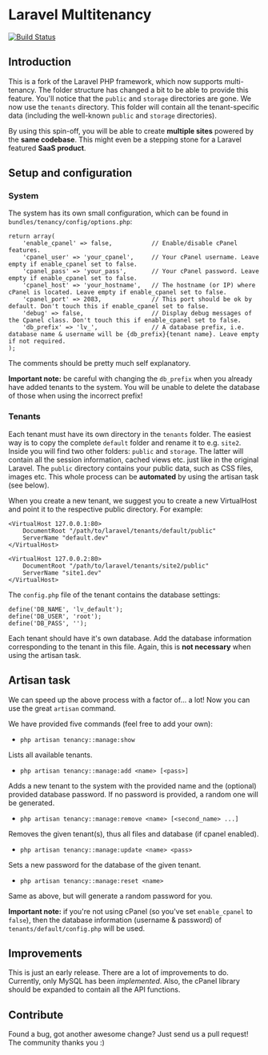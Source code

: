 # Laravel Multitenancy

[![Build Status](https://secure.travis-ci.org/modbase/laravel-multi-tenant.png)](http://travis-ci.org/modbase/laravel-multi-tenant)

## Introduction

This is a fork of the Laravel PHP framework, which now supports multi-tenancy. The folder structure has changed a bit to be able to provide this feature. You'll notice that the `public` and `storage` directories are gone. We now use the `tenants` directory. This folder will contain all the tenant-specific data (including the well-known `public` and `storage` directories).

By using this spin-off, you will be able to create **multiple sites** powered by the **same codebase**. This might even be a stepping stone for a Laravel featured **SaaS product**.

## Setup and configuration

### System

The system has its own small configuration, which can be found in `bundles/tenancy/config/options.php`:

```
return array(
    'enable_cpanel' => false,           // Enable/disable cPanel features.
    'cpanel_user' => 'your_cpanel',     // Your cPanel username. Leave empty if enable_cpanel set to false.
    'cpanel_pass' => 'your_pass',       // Your cPanel password. Leave empty if enable_cpanel set to false.
    'cpanel_host' => 'your_hostname',   // The hostname (or IP) where cPanel is located. Leave empty if enable_cpanel set to false.
    'cpanel_port' => 2083,              // This port should be ok by default. Don't touch this if enable_cpanel set to false.
    'debug' => false,                   // Display debug messages of the Cpanel class. Don't touch this if enable_cpanel set to false.
    'db_prefix' => 'lv_',               // A database prefix, i.e. database name & username will be {db_prefix}{tenant name}. Leave empty if not required.
);
```

The comments should be pretty much self explanatory.

**Important note:** be careful with changing the `db_prefix` when you already have added tenants to the system. You will be unable to delete the database of those when using the incorrect prefix!

### Tenants

Each tenant must have its own directory in the `tenants` folder. The easiest way is to copy the complete `default` folder and rename it to e.g. `site2`. Inside you will find two other folders: `public` and `storage`. The latter will contain all the session information, cached views etc. just like in the original Laravel. The `public` directory contains your public data, such as CSS files, images etc. This whole process can be **automated** by using the artisan task (see below).

When you create a new tenant, we suggest you to create a new VirtualHost and point it to the respective public directory. For example:


```
<VirtualHost 127.0.0.1:80>
    DocumentRoot "/path/to/laravel/tenants/default/public"
    ServerName "default.dev"
</VirtualHost>

<VirtualHost 127.0.0.2:80>
    DocumentRoot "/path/to/laravel/tenants/site2/public"
    ServerName "site1.dev"
</VirtualHost>
```

The `config.php` file of the tenant contains the database settings:

```
define('DB_NAME', 'lv_default');
define('DB_USER', 'root');
define('DB_PASS', '');
```

Each tenant should have it's own database. Add the database information corresponding to the tenant in this file. Again, this is **not necessary** when using the artisan task.


## Artisan task

We can speed up the above process with a factor of... a lot! Now you can use the great `artisan` command.

We have provided five commands (feel free to add your own):

* `php artisan tenancy::manage:show`

Lists all available tenants.

* `php artisan tenancy::manage:add <name> [<pass>]`

Adds a new tenant to the system with the provided name and the (optional) provided database password. If no password is provided, a random one will be generated.

* `php artisan tenancy::manage:remove <name> [<second_name> ...]`

Removes the given tenant(s), thus all files and database (if cpanel enabled).

* `php artisan tenancy::manage:update <name> <pass>`

Sets a new password for the database of the given tenant.

* `php artisan tenancy::manage:reset <name>`

Same as above, but will generate a random password for you.

**Important note:** if you're not using cPanel (so you've set `enable_cpanel` to `false`), then the database information (username & password) of `tenants/default/config.php` will be used.

## Improvements

This is just an early release. There are a lot of improvements to do. Currently, only MySQL has been _implemented_. Also, the cPanel library should be expanded to contain all the API functions.

## Contribute

Found a bug, got another awesome change? Just send us a pull request! The community thanks you :)